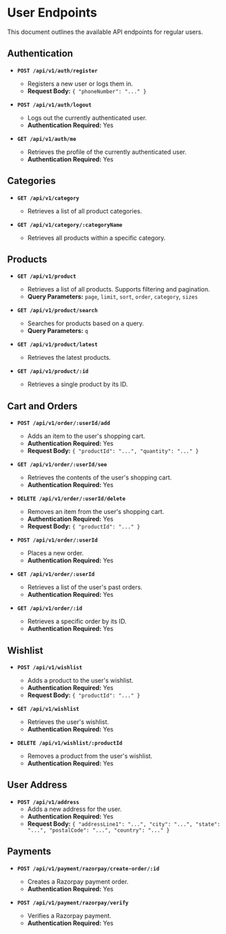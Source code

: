 # User Endpoints

This document outlines the available API endpoints for regular users.

## Authentication

-   **`POST /api/v1/auth/register`**

    -   Registers a new user or logs them in.
    -   **Request Body:** `{ "phoneNumber": "..." }`

-   **`POST /api/v1/auth/logout`**

    -   Logs out the currently authenticated user.
    -   **Authentication Required:** Yes

-   **`GET /api/v1/auth/me`**
    -   Retrieves the profile of the currently authenticated user.
    -   **Authentication Required:** Yes

## Categories

-   **`GET /api/v1/category`**

    -   Retrieves a list of all product categories.

-   **`GET /api/v1/category/:categoryName`**
    -   Retrieves all products within a specific category.

## Products

-   **`GET /api/v1/product`**

    -   Retrieves a list of all products. Supports filtering and pagination.
    -   **Query Parameters:** `page`, `limit`, `sort`, `order`, `category`, `sizes`

-   **`GET /api/v1/product/search`**

    -   Searches for products based on a query.
    -   **Query Parameters:** `q`

-   **`GET /api/v1/product/latest`**

    -   Retrieves the latest products.

-   **`GET /api/v1/product/:id`**
    -   Retrieves a single product by its ID.

## Cart and Orders

-   **`POST /api/v1/order/:userId/add`**

    -   Adds an item to the user's shopping cart.
    -   **Authentication Required:** Yes
    -   **Request Body:** `{ "productId": "...", "quantity": "..." }`

-   **`GET /api/v1/order/:userId/see`**

    -   Retrieves the contents of the user's shopping cart.
    -   **Authentication Required:** Yes

-   **`DELETE /api/v1/order/:userId/delete`**

    -   Removes an item from the user's shopping cart.
    -   **Authentication Required:** Yes
    -   **Request Body:** `{ "productId": "..." }`

-   **`POST /api/v1/order/:userId`**

    -   Places a new order.
    -   **Authentication Required:** Yes

-   **`GET /api/v1/order/:userId`**

    -   Retrieves a list of the user's past orders.
    -   **Authentication Required:** Yes

-   **`GET /api/v1/order/:id`**
    -   Retrieves a specific order by its ID.
    -   **Authentication Required:** Yes

## Wishlist

-   **`POST /api/v1/wishlist`**

    -   Adds a product to the user's wishlist.
    -   **Authentication Required:** Yes
    -   **Request Body:** `{ "productId": "..." }`

-   **`GET /api/v1/wishlist`**

    -   Retrieves the user's wishlist.
    -   **Authentication Required:** Yes

-   **`DELETE /api/v1/wishlist/:productId`**
    -   Removes a product from the user's wishlist.
    -   **Authentication Required:** Yes

## User Address

-   **`POST /api/v1/address`**
    -   Adds a new address for the user.
    -   **Authentication Required:** Yes
    -   **Request Body:** `{ "addressLine1": "...", "city": "...", "state": "...", "postalCode": "...", "country": "..." }`

## Payments

-   **`POST /api/v1/payment/razorpay/create-order/:id`**

    -   Creates a Razorpay payment order.
    -   **Authentication Required:** Yes

-   **`POST /api/v1/payment/razorpay/verify`**
    -   Verifies a Razorpay payment.
    -   **Authentication Required:** Yes
